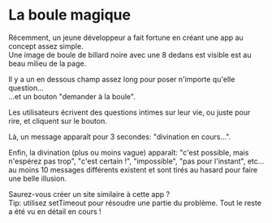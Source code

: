 # La boule magique

Récemment, un jeune développeur a fait fortune en créant une app au concept assez simple.  
Une image de boule de billard noire avec une 8 dedans est visible est au beau milieu de la page.  

Il y a un en dessous champ assez long pour poser n'importe qu'elle question...  
...et un bouton "demander à la boule".

Les utilisateurs écrivent des questions intimes sur leur vie, ou juste pour rire, et cliquent sur le bouton.  

Là, un message apparaît pour 3 secondes: "divination en cours...".  

Enfin, la divination (plus ou moins vague) apparaît: "c'est possible, mais n'espérez pas trop", "c'est certain !", "impossible", "pas pour l'instant", etc... au moins 10 messages différents existent et sont tirés au hasard pour faire une belle illusion.  

Saurez-vous créer un site similaire à cette app ?  
Tip: utilisez setTimeout pour résoudre une partie du problème. Tout le reste a été vu en détail en cours ! 
